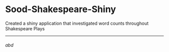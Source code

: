 # Sood-Shakespeare-Shiny
Created a shiny application that investigated word counts throughout Shakespeare Plays

<hr>

<h6>abd</h6>
